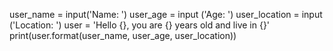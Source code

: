 user_name = input('Name: ')
user_age = input ('Age: ')
user_location = input ('Location: ')
user = 'Hello {}, you are {} years old and live in {}'
print(user.format(user_name, user_age, user_location))
